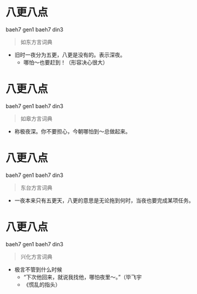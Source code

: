 # 八更八点
baeh7 gen1 baeh7 din3
> 如东方言词典
- 旧时一夜分为五更，八更是没有的。表示深夜。
  - 哪怕～也要赶到！（形容决心很大）

# 八更八点
baeh7 gen1 baeh7 din3
> 如皋方言词典
- 称极夜深。你不要担心，今朝哪怕到～总做起来。

# 八更八点
baeh7 gen1 baeh7 din3
> 东台方言词典
- 一夜本来只有五更天，八更的意思是无论拖到何时，当夜也要完成某项任务。

# 八更八点
baeh7 gen1 baeh7 din3
> 兴化方言词典
- 极言不管到什么时候
  - “下次他回来，就说我找他，哪怕夜里～。”（毕飞宇
  - 《慌乱的指头）
